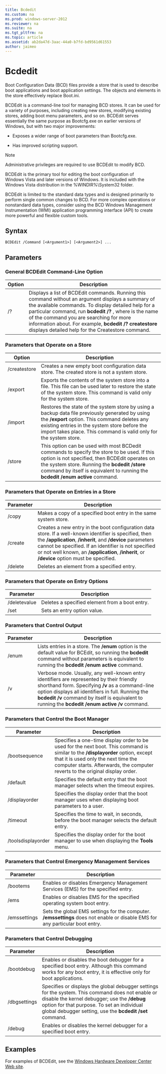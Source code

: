 ```yaml
---
title: Bcdedit
ms.custom: na
ms.prod: windows-server-2012
ms.reviewer: na
ms.suite: na
ms.tgt_pltfrm: na
ms.topic: article
ms.assetid: ab2da47d-3aac-44a0-b7fd-bd9561d61553
author: jaimeo
---
```

# Bcdedit
Boot Configuration Data \(BCD\) files provide a store that is used to describe boot applications and boot application settings. The objects and elements in the store effectively replace Boot.ini.  
  
BCDEdit is a command\-line tool for managing BCD stores. It can be used for a variety of purposes, including creating new stores, modifying existing stores, adding boot menu parameters, and so on. BCDEdit serves essentially the same purpose as Bootcfg.exe on earlier versions of Windows, but with two major improvements:  
  
-   Exposes a wider range of boot parameters than Bootcfg.exe.  
  
-   Has improved scripting support.  
  
> [!NOTE]  
> Administrative privileges are required to use BCDEdit to modify BCD.  
  
BCDEdit is the primary tool for editing the boot configuration of Windows Vista and later versions of Windows. It is included with the Windows Vista distribution in the %WINDIR%\\System32 folder.  
  
BCDEdit is limited to the standard data types and is designed primarily to perform single common changes to BCD. For more complex operations or nonstandard data types, consider using the BCD Windows Management Instrumentation \(WMI\) application programming interface \(API\) to create more powerful and flexible custom tools.  
  
## Syntax  
  
```  
BCDEdit /Command [<Argument1>] [<Argument2>] ...  
```  
  
## Parameters  
  
### General BCDEdit Command\-Line Option  
  
|Option|Description|  
|----------|---------------|  
|\/?|Displays a list of BCDEdit commands. Running this command without an argument displays a summary of the available commands. To display detailed help for a particular command, run **bcdedit \/?** <command>, where <command> is the name of the command you are searching for more information about. For example, **bcdedit \/? createstore** displays detailed help for the Createstore command.|  
  
### Parameters that Operate on a Store  
  
|Option|Description|  
|----------|---------------|  
|\/createstore|Creates a new empty boot configuration data store. The created store is not a system store.|  
|\/export|Exports the contents of the system store into a file. This file can be used later to restore the state of the system store. This command is valid only for the system store.|  
|\/import|Restores the state of the system store by using a backup data file previously generated by using the **\/export** option. This command deletes any existing entries in the system store before the import takes place. This command is valid only for the system store.|  
|\/store|This option can be used with most BCDedit commands to specify the store to be used. If this option is not specified, then BCDEdit operates on the system store. Running the **bcdedit \/store** command by itself is equivalent to running the **bcdedit \/enum active** command.|  
  
### Parameters that Operate on Entries in a Store  
  
|Parameter|Description|  
|-------------|---------------|  
|\/copy|Makes a copy of a specified boot entry in the same system store.|  
|\/create|Creates a new entry in the boot configuration data store. If a well\-known identifier is specified, then the **\/application**, **\/inherit**, and **\/device** parameters cannot be specified. If an identifier is not specified or not well known, an **\/application**, **\/inherit**, or **\/device** option must be specified.|  
|\/delete|Deletes an element from a specified entry.|  
  
### Parameters that Operate on Entry Options  
  
|Parameter|Description|  
|-------------|---------------|  
|\/deletevalue|Deletes a specified element from a boot entry.|  
|\/set|Sets an entry option value.|  
  
### Parameters that Control Output  
  
|Parameter|Description|  
|-------------|---------------|  
|\/enum|Lists entries in a store. The **\/enum** option is the default value for BCEdit, so running the **bcdedit** command without parameters is equivalent to running the **bcdedit \/enum active** command.|  
|\/v|Verbose mode. Usually, any well\-known entry identifiers are represented by their friendly shorthand form. Specifying **\/v** as a command\-line option displays all identifiers in full. Running the **bcdedit \/v** command by itself is equivalent to running the **bcdedit \/enum active \/v** command.|  
  
### Parameters that Control the Boot Manager  
  
|Parameter|Description|  
|-------------|---------------|  
|\/bootsequence|Specifies a one\-time display order to be used for the next boot. This command is similar to the **\/displayorder** option, except that it is used only the next time the computer starts. Afterwards, the computer reverts to the original display order.|  
|\/default|Specifies the default entry that the boot manager selects when the timeout expires.|  
|\/displayorder|Specifies the display order that the boot manager uses when displaying boot parameters to a user.|  
|\/timeout|Specifies the time to wait, in seconds, before the boot manager selects the default entry.|  
|\/toolsdisplayorder|Specifies the display order for the boot manager to use when displaying the **Tools** menu.|  
  
### Parameters that Control Emergency Management Services  
  
|Parameter|Description|  
|-------------|---------------|  
|\/bootems|Enables or disables Emergency Management Services \(EMS\) for the specified entry.|  
|\/ems|Enables or disables EMS for the specified operating system boot entry.|  
|\/emssettings|Sets the global EMS settings for the computer. **\/emssettings** does not enable or disable EMS for any particular boot entry.|  
  
### Parameters that Control Debugging  
  
|Parameter|Description|  
|-------------|---------------|  
|\/bootdebug|Enables or disables the boot debugger for a specified boot entry. Although this command works for any boot entry, it is effective only for boot applications.|  
|\/dbgsettings|Specifies or displays the global debugger settings for the system. This command does not enable or disable the kernel debugger; use the **\/debug** option for that purpose. To set an individual global debugger setting, use the **bcdedit \/set** <dbgsettings> <type> <value> command.|  
|\/debug|Enables or disables the kernel debugger for a specified boot entry.|  
  
## Examples  
For examples of BCDEdit, see the [Windows Hardware Developer Center Web site](http://go.microsoft.com/fwlink/?LinkId=69448).  
  

